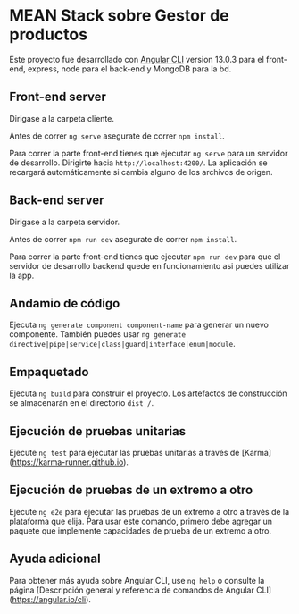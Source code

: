 # MEAN Stack sobre Gestor de productos

Este proyecto fue desarrollado con [Angular CLI](https://github.com/angular/angular-cli) version 13.0.3 para el front-end, express, node para el back-end y MongoDB para la bd.

## Front-end server
Dirigase a la carpeta cliente.

Antes de correr `ng serve` asegurate de correr `npm install`.

Para correr la parte front-end tienes que ejecutar `ng serve` para un servidor de desarrollo. Dirigirte hacia `http://localhost:4200/`. La aplicación se recargará automáticamente si cambia alguno de los archivos de origen.

## Back-end server
Dirigase a la carpeta servidor.

Antes de correr `npm run dev` asegurate de correr `npm install`.

Para correr la parte front-end tienes que ejecutar `npm run dev` para que el  servidor de desarrollo backend quede en funcionamiento asi puedes utilizar la app. 

## Andamio de código

Ejecuta `ng generate component component-name` para generar un nuevo componente. También puedes usar `ng generate directive|pipe|service|class|guard|interface|enum|module`.

## Empaquetado

Ejecuta `ng build` para construir el proyecto. Los artefactos de construcción se almacenarán en el directorio `dist /`.

## Ejecución de pruebas unitarias

Ejecute `ng test` para ejecutar las pruebas unitarias a través de [Karma] (https://karma-runner.github.io).

## Ejecución de pruebas de un extremo a otro

Ejecute `ng e2e` para ejecutar las pruebas de un extremo a otro a través de la plataforma que elija. Para usar este comando, primero debe agregar un paquete que implemente capacidades de prueba de un extremo a otro.

## Ayuda adicional

Para obtener más ayuda sobre Angular CLI, use `ng help` o consulte la página [Descripción general y referencia de comandos de Angular CLI] (https://angular.io/cli).